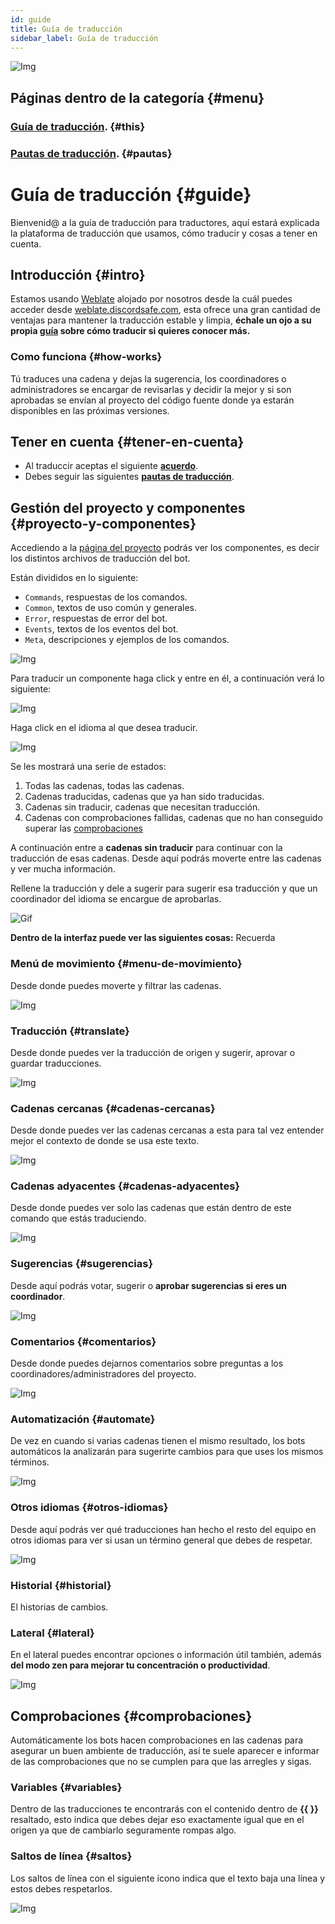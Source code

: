 ```yaml
---
id: guide
title: Guía de traducción
sidebar_label: Guía de traducción
---
```


![Img](https://i.imgur.com/NYsAUU5.png)

## Páginas dentro de la categoría {#menu}
### [Guía de traducción](translators/guide.md). {#this}
### [Pautas de traducción](translators/guidelines.md). {#pautas}

# Guía de traducción {#guide}

Bienvenid@ a la guía de traducción para traductores, aquí estará explicada la plataforma de traducción que usamos, cómo traducir y cosas a tener en cuenta.

## Introducción {#intro}
Estamos usando [Weblate](https://weblate.org) alojado por nosotros desde la cuál puedes acceder desde [weblate.discordsafe.com](https://weblate.discordsafe.com), esta ofrece una gran cantidad de ventajas para mantener la traducción estable y limpia, **échale un ojo a su propia [guía](https://docs.weblate.org/es/latest/user/translating.html) sobre cómo traducir si quieres conocer más.**

### Como funciona {#how-works}
Tú traduces una cadena y dejas la sugerencia, los coordinadores o administradores se encargar de revisarlas y decidir la mejor y si son aprobadas se envían al proyecto del código fuente donde ya estarán disponibles en las próximas versiones.

## Tener en cuenta {#tener-en-cuenta}
* Al traduccir aceptas el siguiente **[acuerdo](https://weblate.discordsafe.com/contributor-agreement/d-safe/commands/)**.
* Debes seguir las siguientes **[pautas de traducción](translators/guidelines.md)**.

## Gestión del proyecto y componentes {#proyecto-y-componentes}
Accediendo a la [página del proyecto](https://weblate.discordsafe.com/projects/d-safe/) podrás ver los componentes, es decir los distintos archivos de traducción del bot.

Están divididos en lo siguiente:
* `Commands`, respuestas de los comandos.
* `Common`, textos de uso común y generales.
* `Error`, respuestas de error del bot.
* `Events`, textos de los eventos del bot.
* `Meta`, descripciones y ejemplos de los comandos.

![Img](https://i.imgur.com/qoeKFwv.png)
  
Para traducir un componente haga click y entre en él, a continuación verá lo siguiente:

![Img](https://i.imgur.com/hnxp8gS.png)

Haga click en el idioma al que desea traducir.

![Img](https://i.imgur.com/JvMkG38.png)

Se les mostrará una serie de estados:
1. Todas las cadenas, todas las cadenas.
2. Cadenas traducidas, cadenas que ya han sido traducidas.
3. Cadenas sin traducir, cadenas que necesitan traducción.
4. Cadenas con comprobaciones fallidas, cadenas que no han conseguido superar las [comprobaciones](#comprobaciones)

A continuación entre a **cadenas sin traducir** para continuar con la traducción de esas cadenas. Desde aquí podrás moverte entre las cadenas y ver mucha información.

Rellene la traducción y dele a sugerir para sugerir esa traducción y que un coordinador del idioma se encargue de aprobarlas.

![Gif](https://i.imgur.com/IpqbQHH.gif)

**Dentro de la interfaz puede ver las siguientes cosas:** Recuerda

### Menú de movimiento {#menu-de-movimiento}
Desde donde puedes moverte y filtrar las cadenas.

![Img](https://i.imgur.com/ZfgMo6n.png)

### Traducción {#translate}
Desde donde puedes ver la traducción de origen y sugerir, aprovar o guardar traducciones.

![Img](https://i.imgur.com/t1ArDnz.png)

### Cadenas cercanas {#cadenas-cercanas}
Desde donde puedes ver las cadenas cercanas a esta para tal vez entender mejor el contexto de donde se usa este texto.

![Img](https://i.imgur.com/N0kGNPv.png)

### Cadenas adyacentes {#cadenas-adyacentes}
Desde donde puedes ver solo las cadenas que están dentro de este comando que estás traduciendo.

![Img](https://i.imgur.com/b2aCjg6.png)

### Sugerencias {#sugerencias}
Desde aquí podrás votar, sugerir o **aprobar sugerencias si eres un coordinador**.

![Img](https://i.imgur.com/1ekp8hs.png)

### Comentarios {#comentarios}
Desde donde puedes dejarnos comentarios sobre preguntas a los coordinadores/administradores del proyecto.

![Img](https://i.imgur.com/DMA7Zj0.png)

### Automatización {#automate}
De vez en cuando si varias cadenas tienen el mismo resultado, los bots automáticos la analizarán para sugerirte cambios para que uses los mismos términos.

![Img](https://i.imgur.com/GourF4m.png)

### Otros idiomas {#otros-idiomas}
Desde aquí podrás ver qué traducciones han hecho el resto del equipo en otros idiomas para ver si usan un término general que debes de respetar.

![Img](https://i.imgur.com/fqDbxp7.png)

### Historial {#historial}
El historias de cambios.

### Lateral {#lateral}
En el lateral puedes encontrar opciones o información útil también, además **del modo zen para mejorar tu concentración o productividad**.

![Img](https://i.imgur.com/e99LX9q.png)

## Comprobaciones {#comprobaciones}
Automáticamente los bots hacen comprobaciones en las cadenas para asegurar un buen ambiente de traducción, así te suele aparecer e informar de las comprobaciones que no se cumplen para que las arregles y sigas.

### Variables {#variables}
Dentro de las traducciones te encontrarás con el contenido dentro de **{{ }}** resaltado, esto indica que debes dejar eso exactamente igual que en el origen ya que de cambiarlo seguramente rompas algo.

### Saltos de línea {#saltos}
Los saltos de línea con el siguiente ícono indica que el texto baja una línea y estos debes respetarlos.

![Img](https://i.imgur.com/4cUJLFV.gif)

